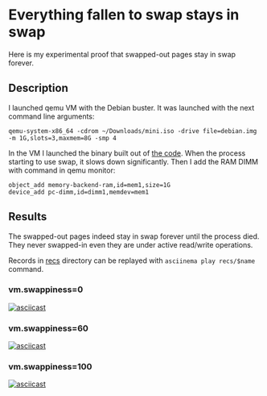 # Everything fallen to swap stays in swap
Here is my experimental proof that swapped-out pages stay in swap forever.

## Description
I launched qemu VM with the Debian buster. It was launched with the next command line arguments:

```
qemu-system-x86_64 -cdrom ~/Downloads/mini.iso -drive file=debian.img -m 1G,slots=3,maxmem=8G -smp 4
```

In the VM I launched the binary built out of [the code](./main.go). When the process starting to use swap, it slows down significantly. Then I add the RAM DIMM with command in qemu monitor:

```
object_add memory-backend-ram,id=mem1,size=1G
device_add pc-dimm,id=dimm1,memdev=mem1
```

## Results
The swapped-out pages indeed stay in swap forever until the process died. They never swapped-in even they are under active read/write operations.

Records in [recs](./recs) directory can be replayed with `asciinema play recs/$name` command.

### vm.swappiness=0
[![asciicast](https://asciinema.org/a/432367.svg)](https://asciinema.org/a/432367)

### vm.swappiness=60
[![asciicast](https://asciinema.org/a/429497.svg)](https://asciinema.org/a/429497)

### vm.swappiness=100
[![asciicast](https://asciinema.org/a/429537.svg)](https://asciinema.org/a/429537)
